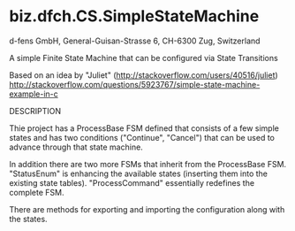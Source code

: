 biz.dfch.CS.SimpleStateMachine
==============================

d-fens GmbH, General-Guisan-Strasse 6, CH-6300 Zug, Switzerland

A simple Finite State Machine that can be configured via State Transitions

Based on an idea by "Juliet" (http://stackoverflow.com/users/40516/juliet)
http://stackoverflow.com/questions/5923767/simple-state-machine-example-in-c

DESCRIPTION

Thie project has a ProcessBase FSM defined that consists of a few simple states and has two conditions ("Continue", "Cancel") that can be used to advance through that state machine.

In addition there are two more FSMs that inherit from the ProcessBase FSM. "StatusEnum" is enhancing the available states (inserting them into the existing state tables). "ProcessCommand" essentially redefines the complete FSM.

There are methods for exporting and importing the configuration along with the states.
